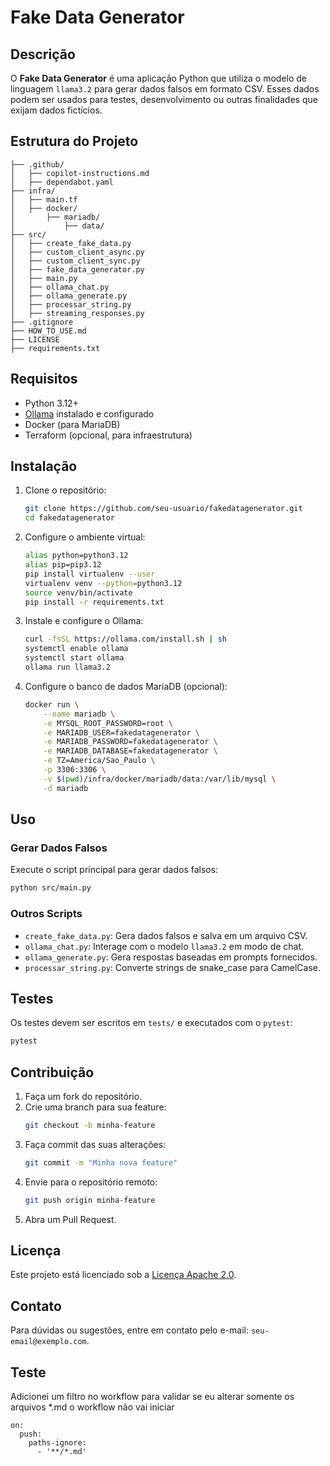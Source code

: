 # Fake Data Generator

## Descrição

O **Fake Data Generator** é uma aplicação Python que utiliza o modelo de linguagem `llama3.2` para gerar dados falsos em formato CSV. Esses dados podem ser usados para testes, desenvolvimento ou outras finalidades que exijam dados fictícios.

## Estrutura do Projeto

```
├── .github/
│   ├── copilot-instructions.md
│   ├── dependabot.yaml
├── infra/
│   ├── main.tf
│   ├── docker/
│       ├── mariadb/
│           ├── data/
├── src/
│   ├── create_fake_data.py
│   ├── custom_client_async.py
│   ├── custom_client_sync.py
│   ├── fake_data_generator.py
│   ├── main.py
│   ├── ollama_chat.py
│   ├── ollama_generate.py
│   ├── processar_string.py
│   ├── streaming_responses.py
├── .gitignore
├── HOW_TO_USE.md
├── LICENSE
├── requirements.txt
```

## Requisitos

- Python 3.12+
- [Ollama](https://github.com/ollama) instalado e configurado
- Docker (para MariaDB)
- Terraform (opcional, para infraestrutura)

## Instalação

1. Clone o repositório:
   ```bash
   git clone https://github.com/seu-usuario/fakedatagenerator.git
   cd fakedatagenerator
   ```

2. Configure o ambiente virtual:
   ```bash
   alias python=python3.12
   alias pip=pip3.12
   pip install virtualenv --user
   virtualenv venv --python=python3.12
   source venv/bin/activate
   pip install -r requirements.txt
   ```

3. Instale e configure o Ollama:
   ```bash
   curl -fsSL https://ollama.com/install.sh | sh
   systemctl enable ollama
   systemctl start ollama
   ollama run llama3.2
   ```

4. Configure o banco de dados MariaDB (opcional):
   ```bash
   docker run \
       --name mariadb \
       -e MYSQL_ROOT_PASSWORD=root \
       -e MARIADB_USER=fakedatagenerator \
       -e MARIADB_PASSWORD=fakedatagenerator \
       -e MARIADB_DATABASE=fakedatagenerator \
       -e TZ=America/Sao_Paulo \
       -p 3306:3306 \
       -v $(pwd)/infra/docker/mariadb/data:/var/lib/mysql \
       -d mariadb
   ```

## Uso

### Gerar Dados Falsos

Execute o script principal para gerar dados falsos:
```bash
python src/main.py
```

### Outros Scripts

- `create_fake_data.py`: Gera dados falsos e salva em um arquivo CSV.
- `ollama_chat.py`: Interage com o modelo `llama3.2` em modo de chat.
- `ollama_generate.py`: Gera respostas baseadas em prompts fornecidos.
- `processar_string.py`: Converte strings de snake_case para CamelCase.

## Testes

Os testes devem ser escritos em `tests/` e executados com o `pytest`:
```bash
pytest
```

## Contribuição

1. Faça um fork do repositório.
2. Crie uma branch para sua feature:
   ```bash
   git checkout -b minha-feature
   ```
3. Faça commit das suas alterações:
   ```bash
   git commit -m "Minha nova feature"
   ```
4. Envie para o repositório remoto:
   ```bash
   git push origin minha-feature
   ```
5. Abra um Pull Request.

## Licença

Este projeto está licenciado sob a [Licença Apache 2.0](LICENSE).

## Contato

Para dúvidas ou sugestões, entre em contato pelo e-mail: `seu-email@exemplo.com`.

## Teste
Adicionei um filtro no workflow para validar se eu alterar somente os arquivos *.md o workflow não vai iniciar

```
on:
  push:
    paths-ignore:
      - '**/*.md'
```
